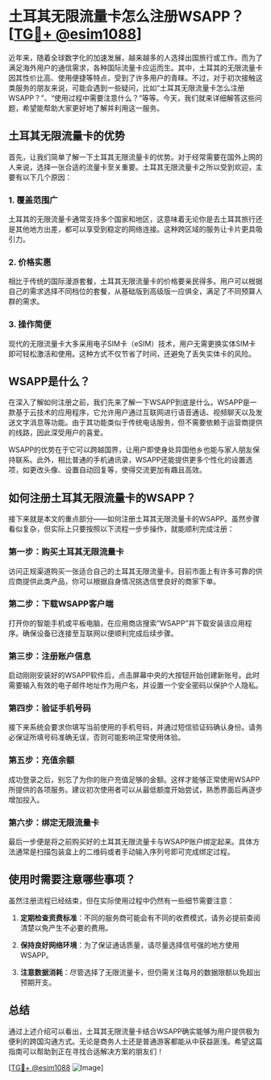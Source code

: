 # 土耳其无限流量卡怎么注册WSAPP？[[TG💪+ @esim1088](https://t.me/s/esim1088)]

近年来，随着全球数字化的加速发展，越来越多的人选择出国旅行或工作。而为了满足海外用户的通信需求，各种国际流量卡应运而生。其中，土耳其的无限流量卡因其性价比高、使用便捷等特点，受到了许多用户的青睐。不过，对于初次接触这类服务的朋友来说，可能会遇到一些疑问，比如“土耳其无限流量卡怎么注册WSAPP？”、“使用过程中需要注意什么？”等等。今天，我们就来详细解答这些问题，希望能帮助大家更好地了解并利用这一服务。

## 土耳其无限流量卡的优势

首先，让我们简单了解一下土耳其无限流量卡的优势。对于经常需要在国外上网的人来说，选择一张合适的流量卡至关重要。土耳其无限流量卡之所以受到欢迎，主要有以下几个原因：

### 1. **覆盖范围广**
土耳其的无限流量卡通常支持多个国家和地区，这意味着无论你是去土耳其旅行还是其他地方出差，都可以享受到稳定的网络连接。这种跨区域的服务让卡片更具吸引力。

### 2. **价格实惠**
相比于传统的国际漫游套餐，土耳其无限流量卡的价格要亲民得多。用户可以根据自己的需求选择不同档位的套餐，从基础版到高级版一应俱全，满足了不同预算人群的需求。

### 3. **操作简便**
现代的无限流量卡大多采用电子SIM卡（eSIM）技术，用户无需更换实体SIM卡即可轻松激活和使用。这种方式不仅节省了时间，还避免了丢失实体卡的风险。

## WSAPP是什么？

在深入了解如何注册之前，我们先来了解一下WSAPP到底是什么。WSAPP是一款基于云技术的应用程序，它允许用户通过互联网进行语音通话、视频聊天以及发送文字消息等功能。由于其功能类似于传统电话服务，但不需要依赖于运营商提供的线路，因此深受用户的喜爱。

WSAPP的优势在于它可以跨越国界，让用户即使身处异国他乡也能与家人朋友保持联系。此外，相比普通的手机通讯录，WSAPP还能提供更多个性化的设置选项，如更改头像、设置自动回复等，使得交流更加有趣且高效。

## 如何注册土耳其无限流量卡的WSAPP？

接下来就是本文的重点部分——如何注册土耳其无限流量卡的WSAPP。虽然步骤看似复杂，但实际上只要按照以下流程一步步操作，就能顺利完成注册：

### 第一步：购买土耳其无限流量卡
访问正规渠道购买一张适合自己的土耳其无限流量卡。目前市面上有许多可靠的供应商提供此类产品，你可以根据自身情况挑选信誉良好的商家下单。

### 第二步：下载WSAPP客户端
打开你的智能手机或平板电脑，在应用商店搜索“WSAPP”并下载安装该应用程序。确保设备已连接至互联网以便顺利完成后续步骤。

### 第三步：注册账户信息
启动刚刚安装好的WSAPP软件后，点击屏幕中央的大按钮开始创建新账号。此时需要输入有效的电子邮件地址作为用户名，并设置一个安全密码以保护个人隐私。

### 第四步：验证手机号码
接下来系统会要求你填写当前使用的手机号码，并通过短信验证码确认身份。请务必保证所填号码准确无误，否则可能影响正常使用体验。

### 第五步：充值余额
成功登录之后，别忘了为你的账户充值足够的金额。这样才能够正常使用WSAPP所提供的各项服务。建议初次使用者可以从最低额度开始尝试，熟悉界面后再逐步增加投入。

### 第六步：绑定无限流量卡
最后一步便是将之前购买好的土耳其无限流量卡与WSAPP账户绑定起来。具体方法通常是扫描包装盒上的二维码或者手动输入序列号即可完成绑定过程。

## 使用时需要注意哪些事项？

虽然注册流程已经结束，但在实际使用过程中仍然有一些细节需要注意：

1. **定期检查资费标准**：不同的服务商可能会有不同的收费模式，请务必提前查阅清楚以免产生不必要的费用。
   
2. **保持良好网络环境**：为了保证通话质量，请尽量选择信号强的地方使用WSAPP。
   
3. **注意数据消耗**：尽管选择了无限流量卡，但仍需关注每月的数据限额以免超出预期开支。

## 总结

通过上述介绍可以看出，土耳其无限流量卡结合WSAPP确实能够为用户提供极为便利的跨国沟通方式。无论是商务人士还是普通游客都能从中获益匪浅。希望这篇指南可以帮助到正在寻找合适解决方案的朋友们！

[[TG💪+ @esim1088](https://t.me/s/esim1088) ![Image](https://i.postimg.cc/4NQfJmqS/Snipaste-2025-05-13-00-14-12.png)]